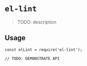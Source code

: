 # `el-lint`

> TODO: description

## Usage

```
const elLint = require('el-lint');

// TODO: DEMONSTRATE API
```
